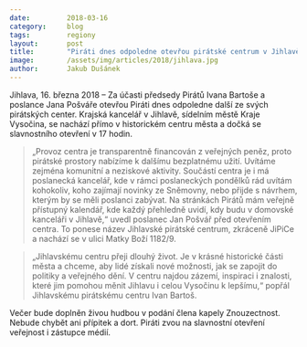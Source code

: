 ```yaml
---
date:         2018-03-16
category:     blog
tags:         regiony
layout:       post
title:        "Piráti dnes odpoledne otevřou pirátské centrum v Jihlavě"
image:        /assets/img/articles/2018/jihlava.jpg
author:       Jakub Dušánek
---
```



Jihlava, 16. března 2018 – Za účasti předsedy Pirátů Ivana Bartoše a poslance Jana Pošváře otevřou Piráti dnes odpoledne další ze svých pirátských center. Krajská kancelář v Jihlavě, sídelním městě Kraje Vysočina, se nachází přímo v historickém centru města a dočká se slavnostního otevření v 17 hodin.

> „Provoz centra je transparentně financován z veřejných peněz, proto pirátské prostory nabízíme k dalšímu bezplatnému užití. Uvítáme zejména komunitní a neziskové aktivity. Součástí centra je i má poslanecká kancelář, kde v rámci poslaneckých pondělků rád uvítám kohokoliv, koho zajímají novinky ze Sněmovny, nebo přijde s návrhem, kterým by se měli poslanci zabývat. Na stránkách Pirátů mám veřejně přístupný kalendář, kde každý přehledně uvidí, kdy budu v domovské kanceláři v Jihlavě,“ uvedl poslanec Jan Pošvář před otevřením centra. To ponese název Jihlavské pirátské centrum, zkráceně JiPiCe a nachází se v ulici Matky Boží 1182/9.

> „Jihlavskému centru přeji dlouhý život. Je v krásné historické části města a chceme, aby lidé získali nové možnosti, jak se zapojit do politiky a veřejného dění. V centru najdou zázemí, inspiraci i znalosti, které jim pomohou měnit Jihlavu i celou Vysočinu k lepšímu,“ popřál Jihlavskému pirátskému centru Ivan Bartoš.

Večer bude doplněn živou hudbou v podání člena kapely Znouzectnost. Nebude chybět ani přípitek a dort. Piráti zvou na slavnostní otevření veřejnost i zástupce médií.


